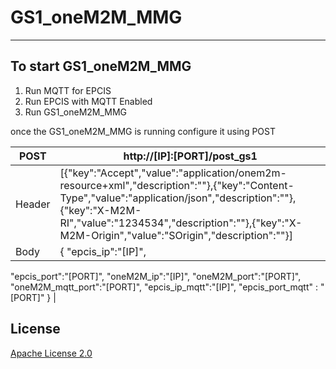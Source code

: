 # GS1_oneM2M_MMG
------------------------------------

## To start GS1_oneM2M_MMG 

1. Run MQTT for EPCIS 
2. Run EPCIS with MQTT Enabled 
3. Run GS1_oneM2M_MMG 

once the GS1_oneM2M_MMG  is running configure it using POST 



| POST   | http://[IP]:[PORT]/post_gs1 |
| ------------- | ------------- |
| Header    | [{"key":"Accept","value":"application/onem2m-resource+xml","description":""},{"key":"Content-Type","value":"application/json","description":""},{"key":"X-M2M-RI","value":"1234534","description":""},{"key":"X-M2M-Origin","value":"SOrigin","description":""}]   |
| Body   | { "epcis_ip":"[IP]", 
"epcis_port":"[PORT]", 
"oneM2M_ip":"[IP]", 
"oneM2M_port":"[PORT]", 
"oneM2M_mqtt_port":"[PORT]", 
"epcis_ip_mqtt":"[IP]", 
"epcis_port_mqtt" : "[PORT]" 
}   |


## License
[Apache License 2.0](https://github.com/yalewkidane/GS1_oneM2M_MMG/blob/master/LICENSE)
